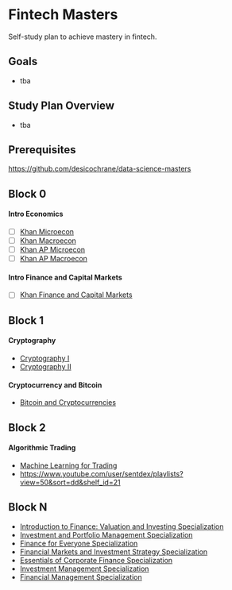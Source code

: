 # Fintech Masters

Self-study plan to achieve mastery in fintech.

## Goals

* tba

## Study Plan Overview

* tba

## Prerequisites

https://github.com/desicochrane/data-science-masters


## Block 0

#### Intro Economics
- [ ] [Khan Microecon](https://www.khanacademy.org/economics-finance-domain/microeconomics)
- [ ] [Khan Macroecon](https://www.khanacademy.org/economics-finance-domain/macroeconomics)
- [ ] [Khan AP Microecon](https://www.khanacademy.org/economics-finance-domain/ap-microeconomics)
- [ ] [Khan AP Macroecon](https://www.khanacademy.org/economics-finance-domain/ap-macroeconomics)

#### Intro Finance and Capital Markets
- [ ] [Khan Finance and Capital Markets](https://www.khanacademy.org/economics-finance-domain/core-finance)


## Block 1

#### Cryptography
* [Cryptography I](https://www.coursera.org/learn/crypto)
* [Cryptography II](https://www.coursera.org/learn/crypto2)

#### Cryptocurrency and Bitcoin
* [Bitcoin and Cryptocurrencies](https://www.coursera.org/learn/cryptocurrency)

## Block 2

#### Algorithmic Trading
* [Machine Learning for Trading](https://www.udacity.com/course/machine-learning-for-trading--ud501)
* https://www.youtube.com/user/sentdex/playlists?view=50&sort=dd&shelf_id=21

## Block N


* [Introduction to Finance: Valuation and Investing Specialization](https://www.coursera.org/specializations/valuation-investment)
* [Investment and Portfolio Management Specialization](https://www.coursera.org/specializations/investment-portolio-management)
* [Finance for Everyone Specialization](https://www.coursera.org/specializations/finance-for-everyone)
* [Financial Markets and Investment Strategy Specialization](https://www.coursera.org/specializations/investment-strategy)
* [Essentials of Corporate Finance Specialization](https://www.coursera.org/specializations/learn-finance)
* [Investment Management Specialization](https://www.coursera.org/specializations/investment-management)
* [Financial Management Specialization](https://www.coursera.org/specializations/financial-management)
